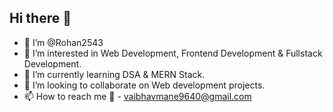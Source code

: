 ## Hi there 👋
- 👋 I’m @Rohan2543
- 👀 I’m interested in Web Development, Frontend Development & Fullstack Development.
- 🌱 I’m currently learning DSA & MERN Stack.
- 💞️ I’m looking to collaborate on Web development projects.
- 📫 How to reach me 📧 - vaibhavmane9640@gmail.com

<!--
**Rohan2543/Rohan2543** is a ✨ _special_ ✨ repository because its `README.md` (this file) appears on your GitHub profile.

Here are some ideas to get you started:
-->
